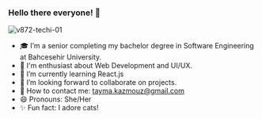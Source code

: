 ### Hello there everyone! 👋
![v872-techi-01](https://user-images.githubusercontent.com/80001459/135302102-7f165e34-bdaf-4bd8-8d71-e5af7111f359.jpg)


- 🎓 I’m a senior completing my bachelor degree in Software Engineering at Bahcesehir University.
- 🤩 I'm enthusiast about Web Development and UI/UX.
- 🌱 I’m currently learning React.js
- 👯 I’m looking forward to collaborate on projects.
- 📧 How to contact me: tayma.kazmouz@gmail.com
- 😄 Pronouns: She/Her
- ✨ Fun fact: I adore cats!

